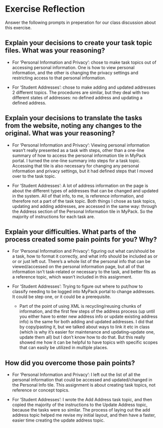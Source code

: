 # Exercise Reflection

Answer the following prompts in preperation for our class discussion about this exercise.

## Explain your decisions to create your task topic files. What was your reasoning?
* For ‘Personal Information and Privacy’: chose to make task topics out of accessing personal information. One is how to view personal information, and the other is changing the privacy settings and restricting access to that personal information.

* For ‘Student Addresses’: chose to make adding and updated addresses 2 different topics. The procedures are similar, but they deal with two different states of addresses: no defined address and updating a defined address.


## Explain your decisions to translate the tasks from the website, noting any changes to the original. What was your reasoning?
* For ‘Personal Information and Privacy’: Viewing personal information wasn’t really presented as a task with steps, other than a one-line summary of how to access the personal information tile in MyPack portal. I turned the one-line summary into steps for a task topic. Accessing that tile is also necessary for changing any personal information and privacy settings, but it had defined steps that I moved over to the task topic.

* For ‘Student Addresses’: A lot of address information on the page is about the different types of addresses that can be changed and updated in the system. All of that info, to me, is reference information, and therefore not a part of the task topic. Both things I chose as task topics, updating and adding addresses, are accessed in the same way: through the Address section of the Personal Information tile in MyPack. So the majority of instructions for each task are.


## Explain your difficulties. What parts of the process created some pain points for you? Why?
* For ‘Personal Information and Privacy’: figuring out what can/should be a task, how to format it correctly, and what info should be included as <step> or <info> or <shortdesc> or just left out. There’s a whole list of the personal info that can be viewed/accessed on the personal information page, but all of that information isn’t task-related or necessary to the task, and better fits as a reference topic, which wasn’t included in this assignment.
	
*  For ‘Student Addresses’: Trying to figure out where to put/how to classify needing to be logged into MyPack portal to change addresses. It could be step one, or it could be a prerequisite.

	* Part of the point of using XML is recycling/reusing chunks of information, and the first few steps of the address process (up until you either have to enter new address info or update existing address info) is the same for both adding and updated addresses. I did that by copy/pasting it, but we talked about ways to link it etc in class (which is why it’s easier for maintenance and updating–update one, update them all) but I don’t know how to do that. But this really showed me how it can be helpful to have topics with specific scopes that can easily be utilized in multiple places.


## How did you overcome those pain points?
* For ‘Personal Information and Privacy’: I left out the list of all the personal information that could be accessed and updated/changed in the Personal Info tile. This assignment is about creating task topics, not reference or concept topics.

* For ‘Student Addresses’: I wrote the Add Address task topic, and then copied the majority of the instructions to the Update Address topic, because the tasks were so similar. The process of laying out the add address topic helped me revise my initial layout, and then have a faster, easier time creating the update address topic.

